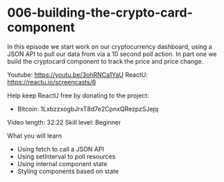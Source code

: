 # 006-building-the-crypto-card-component

In this episode we start work on our cryptocurrency dashboard, using a JSON API to pull our data from via a 10 second poll action. In part one we build the cryptocard component to track the price and price change.

Youtube: https://youtu.be/3ohRNCa1YaU
ReactU: https://reactu.io/screencasts/6

Help keep ReactU free by donating to the project:

* Bitcoin: 1LxbzzxogbJrxT8d7e2CpnxQRezpzSJejq

Video length: 32:22
Skill level: Beginner

What you will learn

* Using fetch to call a JSON API
* Using setInterval to poll resources
* Using internal component state
* Styling components based on state